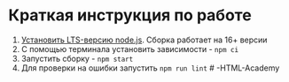 # Краткая инструкция по работе

1. [Установить LTS-версию node.js](https://nodejs.org/en/). Сборка работает на 16+ версии
2. С помощью терминала установить зависимости - `npm ci`
3. Запустить сборку - `npm start`
4. Для проверки на ошибки запустить `npm run lint`
#   - H T M L - A c a d e m y  
 